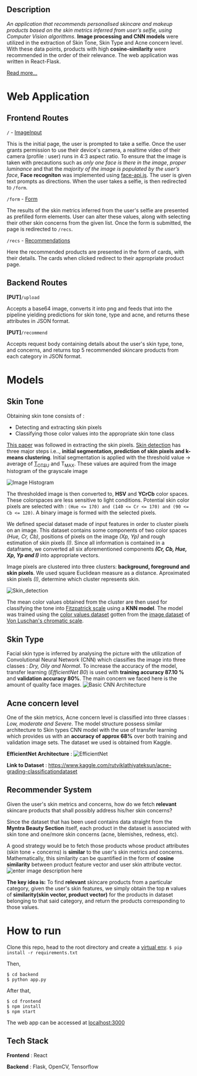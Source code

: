 

## Description
<!-- A virtual **skincare advisor** that uses **Machine Learning** to analyse user's selfie and offer personalised products **recommendation** based on the skin metrics inferred. -->
_An application that recommends personalised skincare and makeup products based on the skin metrics inferred from user’s selfie,
using Computer Vision algorithms._ **Image processing and CNN models** were utilized in the extraction of Skin Tone, Skin Type and
Acne concern level. With these data points, products with high **cosine-similarity** were recommended in the order of their relevance.
The web application was written in React-Flask.

[Read more...]([https://docs.google.com/presentation/d/1vVo3oRQ1KYGFHyV3YhPADTzodDOFcXKmd5sFNfemASo/edit?usp=sharing](https://drive.google.com/file/d/1DnBi8a-FR8ZQ1YBgLZM3F-ccVu4QD-Co/view?usp=sharing))


# Web Application

## Frontend Routes

`/` - [ImageInput](https://github.com/Randon-Myntra-HackerRamp-21/CV-skin-care-recommendation/blob/main/frontend/src/views/imageInput.jsx) 

This is the initial page, the user is prompted to take a selfie. Once the user grants permission to use their device's camera, a realtime video of their camera (profile : user) runs in 4:3 aspect ratio. To ensure that the image is taken with precautions such as _only one face is there in the image_, _proper luminance_ and that the _majority of the image is populated by the user’s face_, **Face recogniton** was implemented using [face-api.js](https://github.com/justadudewhohacks/face-api.js/). The user is given text prompts as directions. When the user takes a selfie, is then redirected to `/form`.  

`/form` - [Form](https://github.com/Randon-Myntra-HackerRamp-21/CV-skin-care-recommendation/blob/main/frontend/src/views/Form.jsx) 

The results of the skin metrics inferred from the user's selfie are presented as prefilled form elements. User can alter these values, along with selecting their other skin concerns from the given list. Once the form is submitted, the page is redirected to `/recs`.

`/recs` - [Recommendations](https://github.com/Randon-Myntra-HackerRamp-21/CV-skin-care-recommendation/blob/main/frontend/src/views/Recommendations.jsx) 

Here the recommended products are presented in the form of cards, with their details. The cards when clicked redirect to their appropriate product page.

## Backend Routes
**[PUT]**`/upload`

Accepts a base64 image, converts it into png and feeds that into the pipeline yielding predictions for skin tone, type and acne, and returns these attributes in JSON format. 


**[PUT]**`/recommend`

Accepts request body containing details about the user's skin type, tone, and concerns, and returns top 5 recommended skincare products from each category in JSON format. 

# Models

## Skin Tone
Obtaining skin tone consists of :
- Detecting and extracting skin pixels
- Classifying those color values into the appropriate skin tone class

[This paper](http://www.eleco.org.tr/openconf_2017/modules/request.php?module=oc_proceedings&action=view.php&id=248&file=1/248.pdf&a=Accept+as+Lecture) was followed in extracting the skin pixels. [Skin detection](https://github.com/Randon-Myntra-HackerRamp-21/CV-skin-care-recommendation/blob/main/ML/Skin_metrics/Skin_tone/skin_detection.py) has three major steps i.e.., **initial segmentation, prediction of skin pixels and k-means clustering**. 
Initial segmentation is applied with the threshold value &#8594; average of [T<sub>OTSU</sub>](https://learnopencv.com/otsu-thresholding-with-opencv/) and T<sub>MAX</sub>. These values are aquired from the image histogram of the grayscale image

![Image Histogram](https://github.com/Randon-Myntra-HackerRamp-21/CV-skin-care-recommendation/blob/main/images/skin_tone/image_histogram.png)

The thresholded image is then converted to, **HSV** and **YCrCb** color spaces. These colorspaces are less sensitive to light conditions. Potential skin color pixels are selected with : 
`(Hue <= 170) and (140 <= Cr <= 170) and (90 <= Cb <= 120)`.
A binary image is formed with the selected pixels. 

We defined special dataset made of input features in order to cluster pixels on an image. This dataset contains some components of two color spaces _(Hue, Cr, Cb)_, positions of pixels on the image _(Xp, Yp)_ and  rough estimation of skin pixels _(I)_. Since all information is contained in a dataframe, we converted all six aforementioned components _**(Cr, Cb, Hue, Xp, Yp and I)**_ into appropriate vectors.

Image pixels are clustered into three clusters: **background, foreground and skin pixels**. We used square Euclidean measure as a distance. Aproximated skin pixels _(I)_, determine which cluster represents skin.

![Skin_detection](https://github.com/Randon-Myntra-HackerRamp-21/CV-skin-care-recommendation/blob/main/images/skin_tone/skintone_images_fs.png)

The mean color values obtained from the cluster are then used for classifying the tone into [Fitzpatrick scale](https://en.wikipedia.org/wiki/Fitzpatrick_scale) using a **KNN model**. The model was trained using the [color values dataset](https://github.com/Randon-Myntra-HackerRamp-21/CV-skin-care-recommendation/blob/main/ML/Skin_metrics/Skin_tone/public/skin_tone_dataset.csv) gotten from the [image dataset](https://github.com/Randon-Myntra-HackerRamp-21/CV-skin-care-recommendation/tree/main/ML/Skin_metrics/Skin_tone/public/skin%20tone%20values) of [Von Luschan's chromatic scale](https://github.com/Randon-Myntra-HackerRamp-21/CV-skin-care-recommendation/blob/main/ML/Skin_metrics/Skin_tone/public/test%20images/Felix_von_Luschan_Skin_Color_chart.svg.png).

## Skin Type

Facial skin type is inferred by analysing the picture with the utilization of Convolutional Neural Network (CNN) which classifies the image into three classes : _Dry, Oily and Normal_. To increase the accuracy of the model, transfer learning (_EfficientNet B0_) is used with **training accuracy 87.10 %** and **validation accuracy 80%**. The main concern we faced here is the amount of quality face images.
![Basic CNN Architecture](https://miro.medium.com/max/1400/1*ciDgQEjViWLnCbmX-EeSrA.gif)

## Acne concern level

One of the skin metrics, Acne concern level is classified into three classes : _Low, moderate and Severe_. The model structure possess similar architecture to Skin types CNN model with the use of transfer learning which provides us with an **accuracy of approx 68%** over both training and validation image sets. The dataset we used is obtained from Kaggle.

**EfficientNet Architecture** : 
![EfficientNet](https://1.bp.blogspot.com/-DjZT_TLYZok/XO3BYqpxCJI/AAAAAAAAEKM/BvV53klXaTUuQHCkOXZZGywRMdU9v9T_wCLcBGAs/s640/image2.png)


**Link to Dataset** : https://www.kaggle.com/rutviklathiyateksun/acne-grading-classificationdataset

## Recommender System
Given the user's skin metrics and concerns, how do we fetch **relevant** skincare products that shall possibly address his/her skin concerns?

Since the dataset that has been used contains data straight from the **Myntra Beauty Section** itself, each product in the dataset is associated with skin tone and one/more skin concerns (acne, blemishes, redness, etc). 

A good strategy would be to fetch those products whose product attributes (skin tone + concerns) is **similar** to the user's skin metrics and concerns. Mathematically, this similarity can be quantified in the form of **cosine similarity** between product feature vector and user skin attribute vector.
![enter image description here](https://neo4j.com/docs/graph-data-science/current/_images/cosine-similarity.png)

**The key idea is:** To find **relevant** skincare products from a particular category, given the user's skin features, we simply obtain the top **n**  values of **similarity(skin vector, product vector)** for the products in dataset belonging to that said category, and return the products corresponding to those values. 
 

# How to run 
Clone this repo, head to the root directory and create a [virtual env](https://www.geeksforgeeks.org/python-virtual-environment/).
`$ pip install -r requirements.txt`

Then, 

    $ cd backend
    $ python app.py

After that, 

    $ cd frontend
    $ npm install
    $ npm start

The web app can be accessed at [localhost:3000](http://localhost:3000)
    

## Tech Stack 
**Frontend** : React

**Backend** : Flask, OpenCV, Tensorflow
